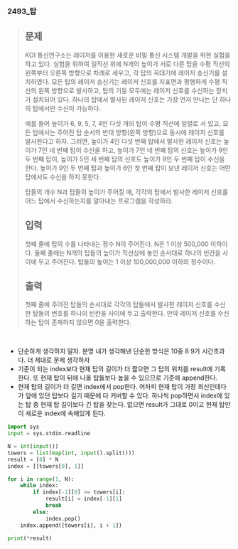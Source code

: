 ### 2493_탑

> ## 문제
>
> KOI 통신연구소는 레이저를 이용한 새로운 비밀 통신 시스템 개발을 위한 실험을 하고 있다. 실험을 위하여 일직선 위에 N개의 높이가 서로 다른 탑을 수평 직선의 왼쪽부터 오른쪽 방향으로 차례로 세우고, 각 탑의 꼭대기에 레이저 송신기를 설치하였다. 모든 탑의 레이저 송신기는 레이저 신호를 지표면과 평행하게 수평 직선의 왼쪽 방향으로 발사하고, 탑의 기둥 모두에는 레이저 신호를 수신하는 장치가 설치되어 있다. 하나의 탑에서 발사된 레이저 신호는 가장 먼저 만나는 단 하나의 탑에서만 수신이 가능하다. 
>
> 예를 들어 높이가 6, 9, 5, 7, 4인 다섯 개의 탑이 수평 직선에 일렬로 서 있고, 모든 탑에서는 주어진 탑 순서의 반대 방향(왼쪽 방향)으로 동시에 레이저 신호를 발사한다고 하자. 그러면, 높이가 4인 다섯 번째 탑에서 발사한 레이저 신호는 높이가 7인 네 번째 탑이 수신을 하고, 높이가 7인 네 번째 탑의 신호는 높이가 9인 두 번째 탑이, 높이가 5인 세 번째 탑의 신호도 높이가 9인 두 번째 탑이 수신을 한다. 높이가 9인 두 번째 탑과 높이가 6인 첫 번째 탑이 보낸 레이저 신호는 어떤 탑에서도 수신을 하지 못한다.
>
> 탑들의 개수 N과 탑들의 높이가 주어질 때, 각각의 탑에서 발사한 레이저 신호를 어느 탑에서 수신하는지를 알아내는 프로그램을 작성하라. 
>
> ## 입력
>
> 첫째 줄에 탑의 수를 나타내는 정수 N이 주어진다. N은 1 이상 500,000 이하이다. 둘째 줄에는 N개의 탑들의 높이가 직선상에 놓인 순서대로 하나의 빈칸을 사이에 두고 주어진다. 탑들의 높이는 1 이상 100,000,000 이하의 정수이다.
>
> ## 출력
>
> 첫째 줄에 주어진 탑들의 순서대로 각각의 탑들에서 발사한 레이저 신호를 수신한 탑들의 번호를 하나의 빈칸을 사이에 두고 출력한다. 만약 레이저 신호를 수신하는 탑이 존재하지 않으면 0을 출력한다.

<br>

- 단순하게 생각하지 말자. 분명 내가 생각해낸 단순한 방식은 10중 8 9가 시간초과다. 더 제대로 문제 생각하자
- 기준이 되는 index보다 현재 탑의 길이가 더 짧으면 그 탑의 위치를 result에 기록한다. 또 현재 탑이 뒤에 나올 탑들보다 높을 수 있으므로 기준에 append한다.
- 현재 탑의 길이가 더 길면 index에서 pop한다. 어차피 현재 탑이 가장 최신인데다가 앞에 있던 탑보다 길기 때문에 다 커버할 수 있다. 하나씩 pop하면서 index에 있는 탑 중 현재 탑 길이보다 긴 탑을 찾는다. 없으면 result가 그대로 0이고 현재 탑만이 새로운 index에 속해있게 된다.

```python
import sys
input = sys.stdin.readline

N = int(input())
towers = list(map(int, input().split()))
result = [0] * N
index = [[towers[0], 1]]

for i in range(1, N):
    while index:
        if index[-1][0] >= towers[i]:
            result[i] = index[-1][1]
            break
        else:
            index.pop()
    index.append([towers[i], i + 1])

print(*result)
```

